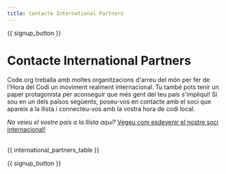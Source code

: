 ```yaml
---
title: Contacte International Partners
---
```


{{ signup_button }}

# Contacte International Partners

Code.org treballa amb moltes organitzacions d'arreu del món per fer de l'Hora del Codi un moviment realment internacional. Tu també pots tenir un paper protagonista per aconseguir que més gent del teu país s'impliqui! Si sou en un dels països següents, poseu-vos en contacte amb el soci que apareix a la llista i connecteu-vos amb la vostra hora de codi local.

*No veieu el vostre país a la llista aquí?* [Vegeu com esdevenir el nostre soci internacional!](https://code.org/international/apply) <br /> <br />

{{ international_partners_table }}

{{ signup_button }}